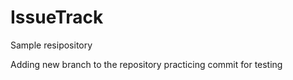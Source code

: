 # IssueTrack
Sample resipository

Adding new branch to the repository
practicing commit for testing
